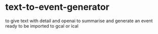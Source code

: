 # text-to-event-generator
to give text with detail and openai to summarise and generate an event ready to be imported to gcal or ical
